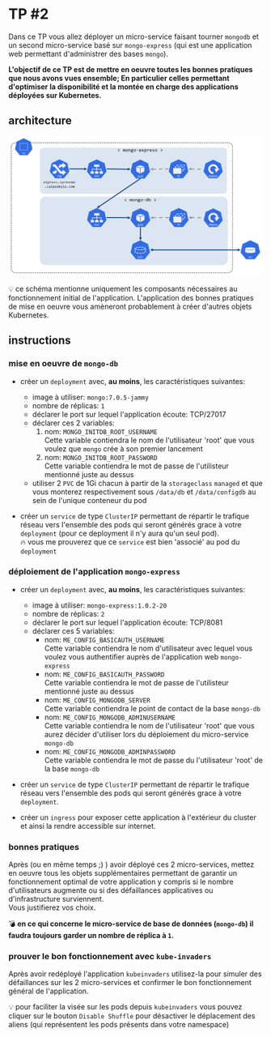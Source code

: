 # TP #2

Dans ce TP vous allez déployer un micro-service faisant tourner `mongodb` et un second micro-service basé sur `mongo-express` (qui est une application web permettant d'administrer des bases `mongo`).  

**L'objectif de ce TP est de mettre en oeuvre toutes les bonnes pratiques que nous avons vues ensemble; En particulier celles permettant d'optimiser la disponibilité et la montée en charge des applications déployées sur Kubernetes.**

## architecture

![architecture mongo](architecture-mongo.png)

:bulb: ce schéma mentionne uniquement les composants nécessaires au fonctionnement initial de l'application. L'application des bonnes pratiques de mise en oeuvre vous amèneront probablement à créer d'autres objets Kubernetes.

## instructions

### mise en oeuvre de `mongo-db`

- créer un `deployment` avec, **au moins**, les caractéristiques suivantes:
  - image à utiliser: `mongo:7.0.5-jammy`
  - nombre de réplicas: `1`
  - déclarer le port sur lequel l'application écoute: TCP/27017
  - déclarer ces 2 variables:
    1. nom: `MONGO_INITDB_ROOT_USERNAME`  
       Cette variable contiendra le nom de l'utilisateur 'root' que vous voulez que `mongo` crée à son premier lancement
    2. nom: `MONGO_INITDB_ROOT_PASSWORD`  
       Cette variable contiendra le mot de passe de l'utilisteur mentionné juste au dessus
  - utiliser 2 `PVC` de 1Gi chacun à partir de la `storageclass` `managed` et que vous monterez respectivement sous `/data/db` et `/data/configdb` au sein de l'unique conteneur du pod

- créer un `service` de type `ClusterIP` permettant de répartir le trafique réseau vers l'ensemble des pods qui seront générés grace à votre `deployment` (pour ce deployment il n'y aura qu'un seul pod).  
:fire: vous me prouverez que ce `service` est bien 'associé' au pod du `deployment`

### déploiement de l'application `mongo-express`

- créer un `deployment` avec, **au moins**, les caractéristiques suivantes:
  - image à utiliser: `mongo-express:1.0.2-20`
  - nombre de réplicas: `2`
  - déclarer le port sur lequel l'application écoute: TCP/8081
  - déclarer ces 5 variables:
    - nom: `ME_CONFIG_BASICAUTH_USERNAME`  
      Cette variable contiendra le nom d'utilisateur avec lequel vous voulez vous authentifier auprès de l'application web `mongo-express`
    - nom: `ME_CONFIG_BASICAUTH_PASSWORD`  
      Cette variable contiendra le mot de passe de l'utilisteur mentionné juste au dessus
    - nom: `ME_CONFIG_MONGODB_SERVER`  
      Cette variable contiendra le point de contact de la base `mongo-db`
    - nom: `ME_CONFIG_MONGODB_ADMINUSERNAME`  
      Cette variable contiendra le nom de l'utilisateur 'root' que vous aurez décider d'utiliser lors du déploiement du micro-service `mongo-db`
    - nom: `ME_CONFIG_MONGODB_ADMINPASSWORD`  
      Cette variable contiendra le mot de passe du l'utilisateur 'root' de la base `mongo-db`

- créer un `service` de type `ClusterIP` permettant de répartir le trafique réseau vers l'ensemble des pods qui seront générés grace à votre `deployment`.  

- créer un `ingress` pour exposer cette application à l'extérieur du cluster et ainsi la rendre accessible sur internet.

### bonnes pratiques

Après (ou en même temps ;) ) avoir déployé ces 2 micro-services, mettez en oeuvre tous les objets supplémentaires permettant de garantir un fonctionnement optimal de votre application y compris si le nombre d'utilisateurs augmente ou si des défaillances applicatives ou d'infrastructure surviennent.  
Vous justifierez vos choix.

:bomb: **en ce qui concerne le micro-service de base de données (`mongo-db`) il faudra toujours garder un nombre de réplica à `1`.**

### prouver le bon fonctionnement avec `kube-invaders`

Après avoir redéployé l'application `kubeinvaders` utilisez-la pour simuler des défaillances sur les 2 micro-services et confirmer le bon fonctionnement général de l'application.

:bulb: pour faciliter la visée sur les pods depuis `kubeinvaders` vous pouvez cliquer sur le bouton `Disable Shuffle` pour désactiver le déplacement des aliens (qui représentent les pods présents dans votre namespace)
